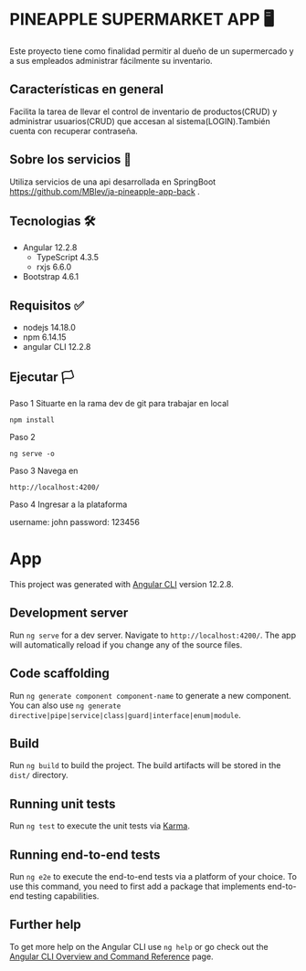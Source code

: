 # PINEAPPLE SUPERMARKET APP 🖥️
Este proyecto tiene como finalidad permitir al dueño de un supermercado y a sus empleados administrar fácilmente su inventario.

## Características en general

Facilita la tarea de llevar el control de inventario de productos(CRUD) y administrar usuarios(CRUD) que accesan al sistema(LOGIN).También cuenta con recuperar contraseña.


## Sobre los servicios 📖
Utiliza servicios de una api desarrollada en SpringBoot https://github.com/MBlev/ja-pineapple-app-back .

## Tecnologias 🛠️
- Angular 12.2.8
    - TypeScript 4.3.5
    - rxjs 6.6.0
- Bootstrap 4.6.1

## Requisitos ✅
- nodejs 14.18.0
- npm 6.14.15
- angular CLI 12.2.8

## Ejecutar 🏳️
Paso 1
Situarte en la rama dev de git para trabajar en local
```
npm install
```
Paso 2
```
ng serve -o
```
Paso 3
Navega en
```
http://localhost:4200/
```
Paso 4
Ingresar a la plataforma

username: john
password: 123456


# App

This project was generated with [Angular CLI](https://github.com/angular/angular-cli) version 12.2.8.

## Development server

Run `ng serve` for a dev server. Navigate to `http://localhost:4200/`. The app will automatically reload if you change any of the source files.

## Code scaffolding

Run `ng generate component component-name` to generate a new component. You can also use `ng generate directive|pipe|service|class|guard|interface|enum|module`.

## Build

Run `ng build` to build the project. The build artifacts will be stored in the `dist/` directory.

## Running unit tests

Run `ng test` to execute the unit tests via [Karma](https://karma-runner.github.io).

## Running end-to-end tests

Run `ng e2e` to execute the end-to-end tests via a platform of your choice. To use this command, you need to first add a package that implements end-to-end testing capabilities.

## Further help

To get more help on the Angular CLI use `ng help` or go check out the [Angular CLI Overview and Command Reference](https://angular.io/cli) page.
